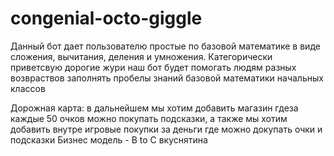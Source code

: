 # congenial-octo-giggle
Данный бот дает пользователю простые по базовой математике в виде сложения, вычитания, деления и умножения.
Категорически приветсвую дорогие жури наш бот будет помогать людям разных возвраствов заполнять пробелы знаний базовой математики начальных классов

Дорожная карта:
в дальнейшем мы хотим добавить магазин гдеза каждые 50 очков можно покупать подсказки, а также мы хотим добавить внутре игровые покупки за деньги 
где можно докупать очки и подсказки
Бизнес модель - B to C
вкуснятина
